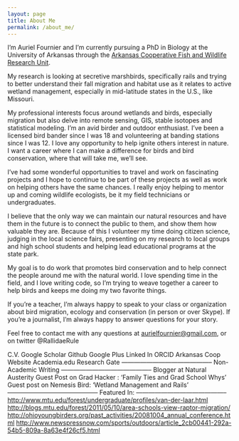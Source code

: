 ```yaml
---
layout: page
title: About Me
permalink: /about_me/
---
```


I’m Auriel Fournier and I’m currently pursuing a PhD in Biology at the University of Arkansas through the [Arkansas Cooperative Fish and Wildlife Research Unit](http://www.coopunits.org/Arkansas/).

My research is looking at secretive marshbirds, specifically rails and trying to better understand their fall migration and habitat use as it relates to active wetland management, especially in mid-latitude states in the U.S., like Missouri.

My professional interests focus around wetlands and birds, especially migration but also delve into remote sensing, GIS, stable isotopes and statistical modeling. I’m an avid birder and outdoor enthusiast. I’ve been a licensed bird bander since I was 18 and volunteering at banding stations since I was 12. I love any opportunity to help ignite others interest in nature. I want a career where I can make a difference for birds and bird conservation, where that will take me, we’ll see.

I’ve had some wonderful opportunities to travel and work on fascinating projects and I hope to continue to be part of these projects as well as work on helping others have the same chances. I really enjoy helping to mentor up and coming wildlife ecologists, be it my field technicians or undergraduates.

I believe that the only way we can maintain our natural resources and have them in the future is to connect the public to them, and show them how valuable they are. Because of this I volunteer my time doing citizen science, judging in the local science fairs, presenting on my research to local groups and high school students and helping lead educational programs at the state park.

My goal is to do work that promotes bird conservation and to help connect the people around me with the natural world. I love spending time in the field, and I love writing code, so I’m trying to weave together a career to help birds and keeps me doing my two favorite things.

If you’re a teacher, I’m always happy to speak to your class or organization about bird migration, ecology and conservation (in person or over Skype). If you’re a journalist, I’m always happy to answer questions for your story.

Feel free to contact me with any questions at aurielfournier@gmail.com, or on twitter @RallidaeRule

C.V. 
Google Scholar
Github
Google Plus
Linked In
ORCID
Arkansas Coop Website 
Academia.edu
Research Gate
——————————————–
Non-Academic Writing
——————————————–
Blogger at Natural Austerity
Guest Post on Grad Hacker : ‘Family Ties and Grad School Whys’
Guest post on Nemesis Bird: ‘Wetland Management and Rails’
——————————————–
Featured In:
——————————————–
http://www.mtu.edu/forest/undergraduate/profiles/van-der-laar.html  
http://blogs.mtu.edu/forest/2011/05/10/area-schools-view-raptor-migration/
http://ohioyoungbirders.org/past_activities/20081004_annual_conference.html
http://www.newspressnow.com/sports/outdoors/article_2cb00441-292a-54b5-809a-8a63e4f26cf5.html
